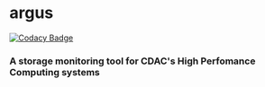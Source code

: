 # argus

[![Codacy Badge](https://api.codacy.com/project/badge/Grade/ea81086bdefa4876a38f68fe3a2942bb)](https://app.codacy.com/manual/sakshatshinde/argus?utm_source=github.com&utm_medium=referral&utm_content=sakshatshinde/argus&utm_campaign=Badge_Grade_Settings)

### A storage monitoring tool for CDAC's High Perfomance Computing systems
